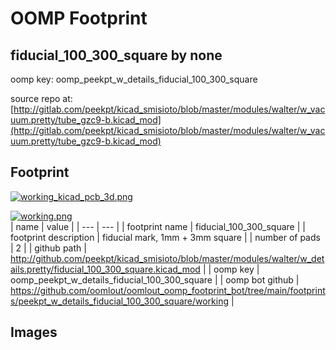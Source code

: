 # OOMP Footprint  
## fiducial_100_300_square  by none  
  
oomp key: oomp_peekpt_w_details_fiducial_100_300_square  
  
source repo at: [http://gitlab.com/peekpt/kicad_smisioto/blob/master/modules/walter/w_vacuum.pretty/tube_gzc9-b.kicad_mod](http://gitlab.com/peekpt/kicad_smisioto/blob/master/modules/walter/w_vacuum.pretty/tube_gzc9-b.kicad_mod)  
## Footprint  
  
[![working_kicad_pcb_3d.png](working_kicad_pcb_3d_600.png)](working_kicad_pcb_3d.png)  
  
[![working.png](working_600.png)](working.png)  
| name | value | 
| --- | --- | 
| footprint name | fiducial_100_300_square | 
| footprint description | fiducial mark, 1mm + 3mm square | 
| number of pads | 2 | 
| github path | http://github.com/peekpt/kicad_smisioto/blob/master/modules/walter/w_details.pretty/fiducial_100_300_square.kicad_mod | 
| oomp key | oomp_peekpt_w_details_fiducial_100_300_square | 
| oomp bot github | https://github.com/oomlout/oomlout_oomp_footprint_bot/tree/main/footprints/peekpt_w_details_fiducial_100_300_square/working | 
## Images  
